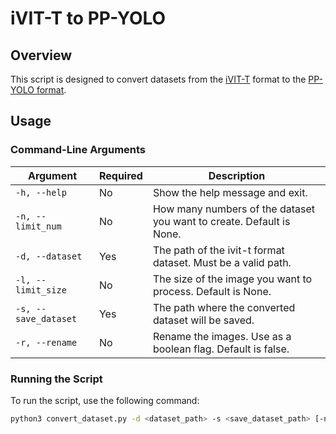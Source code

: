 # iVIT-T to PP-YOLO

## Overview

This script is designed to convert datasets from the [iVIT-T](https://github.com/InnoIPA/ivit-t) format to the [PP-YOLO format](https://aistudio.baidu.com/datasetoverview). 

## Usage

### Command-Line Arguments

| Argument             | Required | Description                                                                                |
|----------------------|----------|--------------------------------------------------------------------------------------------|
| `-h, --help`         | No       | Show the help message and exit.                                                            |
| `-n, --limit_num`    | No       | How many numbers of the dataset you want to create. Default is None.                       |
| `-d, --dataset`      | Yes      | The path of the ivit-t format dataset. Must be a valid path.                               |
| `-l, --limit_size`   | No       | The size of the image you want to process. Default is None.                                |
| `-s, --save_dataset` | Yes      | The path where the converted dataset will be saved.                                        |
| `-r, --rename`       | No       | Rename the images. Use as a boolean flag. Default is false.                                |

### Running the Script

To run the script, use the following command:

```bash
python3 convert_dataset.py -d <dataset_path> -s <save_dataset_path> [-n <limit_num>] [-l <limit_size>] [-r]
